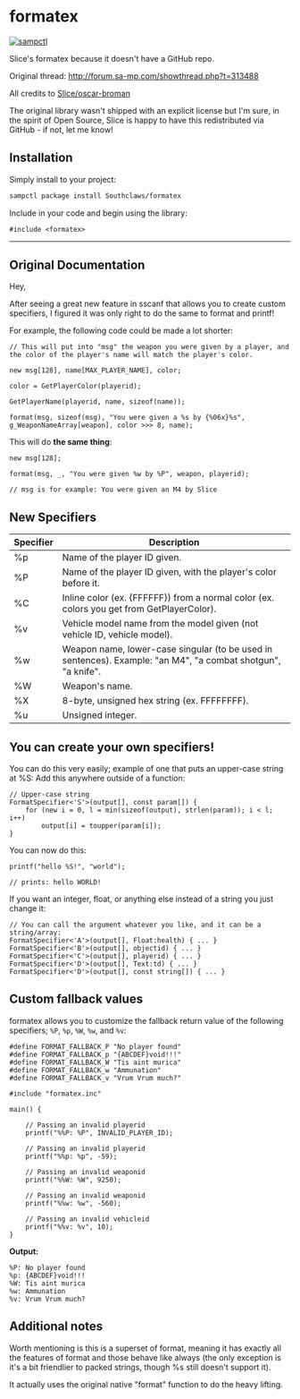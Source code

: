 # formatex

[![sampctl](https://shields.southcla.ws/badge/sampctl-formatex-2f2f2f.svg?style=for-the-badge)](https://github.com/Southclaws/formatex)

Slice's formatex because it doesn't have a GitHub repo.

Original thread: http://forum.sa-mp.com/showthread.php?t=313488

All credits to [Slice/oscar-broman](https://github.com/oscar-broman)

The original library wasn't shipped with an explicit license but I'm sure, in
the spirit of Open Source, Slice is happy to have this redistributed via
GitHub - if not, let me know!

## Installation

Simply install to your project:

```bash
sampctl package install Southclaws/formatex
```

Include in your code and begin using the library:

```pawn
#include <formatex>
```

---

## Original Documentation

Hey,

After seeing a great new feature in sscanf that allows you to create custom
specifiers, I figured it was only right to do the same to format and printf!

For example, the following code could be made a lot shorter:

```pawn
// This will put into "msg" the weapon you were given by a player, and the color of the player's name will match the player's color.

new msg[128], name[MAX_PLAYER_NAME], color;

color = GetPlayerColor(playerid);

GetPlayerName(playerid, name, sizeof(name));

format(msg, sizeof(msg), "You were given a %s by {%06x}%s", g_WeaponNameArray[weapon], color >>> 8, name);
```

This will do **the same thing**:

```pawn
new msg[128];

format(msg, _, "You were given %w by %P", weapon, playerid);

// msg is for example: You were given an M4 by Slice
```

## New Specifiers

| Specifier | Description                                                                                                  |
| --------- | ------------------------------------------------------------------------------------------------------------ |
| %p        | Name of the player ID given.                                                                                 |
| %P        | Name of the player ID given, with the player's color before it.                                              |
| %C        | Inline color (ex. {FFFFFF}) from a normal color (ex. colors you get from GetPlayerColor).                    |
| %v        | Vehicle model name from the model given (not vehicle ID, vehicle model).                                     |
| %w        | Weapon name, lower-case singular (to be used in sentences). Example: "an M4", "a combat shotgun", "a knife". |
| %W        | Weapon's name.                                                                                               |
| %X        | 8-byte, unsigned hex string (ex. FFFFFFFF).                                                                  |
| %u        | Unsigned integer.                                                                                            |

## You can create your own specifiers!

You can do this very easily; example of one that puts an upper-case string at
%S: Add this anywhere outside of a function:

```pawn
// Upper-case string
FormatSpecifier<'S'>(output[], const param[]) {
	for (new i = 0, l = min(sizeof(output), strlen(param)); i < l; i++)
		output[i] = toupper(param[i]);
}
```

You can now do this:

```pawn
printf("hello %S!", "world");

// prints: hello WORLD!
```

If you want an integer, float, or anything else instead of a string you just
change it:

```pawn
// You can call the argument whatever you like, and it can be a string/array:
FormatSpecifier<'A'>(output[], Float:health) { ... }
FormatSpecifier<'B'>(output[], objectid) { ... }
FormatSpecifier<'C'>(output[], playerid) { ... }
FormatSpecifier<'D'>(output[], Text:td) { ... }
FormatSpecifier<'D'>(output[], const string[]) { ... }
```

## Custom fallback values

formatex allows you to customize the fallback return value of the following specifiers; `%P`, `%p`, `%W`, `%w`, and `%v`:

```pawn
#define FORMAT_FALLBACK_P "No player found"
#define FORMAT_FALLBACK_p "{ABCDEF}void!!!"
#define FORMAT_FALLBACK_W "Tis aint murica"
#define FORMAT_FALLBACK_w "Ammunation"
#define FORMAT_FALLBACK_v "Vrum Vrum much?"

#include "formatex.inc"

main() {

	// Passing an invalid playerid
	printf("%%P: %P", INVALID_PLAYER_ID);

	// Passing an invalid playerid
	printf("%%p: %p", -59);

	// Passing an invalid weaponid
	printf("%%W: %W", 9250);

	// Passing an invalid weaponid
	printf("%%w: %w", -560);

	// Passing an invalid vehicleid
	printf("%%v: %v", 10);
}
```

**Output:**

```plaintext
%P: No player found
%p: {ABCDEF}void!!!
%W: Tis aint murica
%w: Ammunation
%v: Vrum Vrum much?
```

## Additional notes

Worth mentioning is this is a superset of format, meaning it has exactly all the
features of format and those behave like always (the only exception is it's a
bit friendlier to packed strings, though %s still doesn't support it).

It actually uses the original native "format" function to do the heavy lifting.

